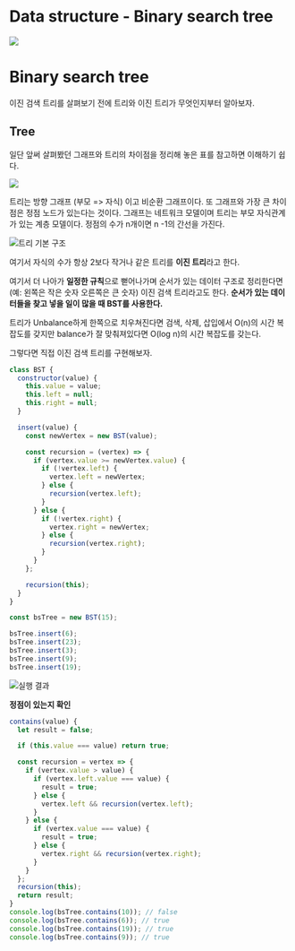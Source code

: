 # Data structure - Binary search tree

<img src="https://media.vlpt.us/images/kdo0129/post/a4b4e7fa-58e9-4457-aec1-66b1d3a3a0f5/dataStructure.jpg">

# Binary search tree

이진 검색 트리를 살펴보기 전에 트리와 이진 트리가 무엇인지부터 알아보자.

## Tree

일단 앞써 살펴봤던 그래프와 트리의 차이점을 정리해 놓은 표를 참고하면 이해하기 쉽다.

![](https://gmlwjd9405.github.io/images/data-structure-graph/graph-vs-tree.png)

트리는 방향 그래프 (부모 => 자식) 이고 비순환 그래프이다.
또 그래프와 가장 큰 차이점은 정점 노드가 있는다는 것이다.
그래프는 네트워크 모델이며 트리는 부모 자식관계가 있는 계층 모델이다.
정점의 수가 n개이면 n -1의 간선을 가진다.

![트리 기본 구조](https://images.velog.io/images/kdo0129/post/c58a63ee-09f7-4982-a8ba-98ec5104a494/image.png)

여기서 자식의 수가 항상 2보다 작거나 같은 트리를 **이진 트리**라고 한다.

여기서 더 나아가 **일정한 규칙**으로 뻗어나가며 순서가 있는 데이터 구조로 정리한다면 (예: 왼쪽은 작은 숫자 오른쪽은 큰 숫자) 이진 검색 트리라고도 한다.
**순서가 있는 데이터들을 찾고 넣을 일이 많을 때 BST를 사용한다.**

트리가 Unbalance하게 한쪽으로 치우쳐진다면 검색, 삭제, 삽입에서 O(n)의 시간 복잡도를 갖지만 balance가 잘 맞춰져있다면 O(log n)의 시간 복잡도를 갖는다.

그렇다면 직접 이진 검색 트리를 구현해보자.

```js
class BST {
  constructor(value) {
    this.value = value;
    this.left = null;
    this.right = null;
  }

  insert(value) {
    const newVertex = new BST(value);

    const recursion = (vertex) => {
      if (vertex.value >= newVertex.value) {
        if (!vertex.left) {
          vertex.left = newVertex;
        } else {
          recursion(vertex.left);
        }
      } else {
        if (!vertex.right) {
          vertex.right = newVertex;
        } else {
          recursion(vertex.right);
        }
      }
    };

    recursion(this);
  }
}

const bsTree = new BST(15);

bsTree.insert(6);
bsTree.insert(23);
bsTree.insert(3);
bsTree.insert(9);
bsTree.insert(19);
```

![실행 결과](https://images.velog.io/images/kdo0129/post/1c5f23ad-ddd6-4af4-9e15-85bf74ca654a/image.png)

**정점이 있는지 확인**

```js
contains(value) {
  let result = false;

  if (this.value === value) return true;

  const recursion = vertex => {
    if (vertex.value > value) {
      if (vertex.left.value === value) {
        result = true;
      } else {
        vertex.left && recursion(vertex.left);
      }
    } else {
      if (vertex.value === value) {
        result = true;
      } else {
        vertex.right && recursion(vertex.right);
      }
    }
  };
  recursion(this);
  return result;
}
console.log(bsTree.contains(10)); // false
console.log(bsTree.contains(6)); // true
console.log(bsTree.contains(19)); // true
console.log(bsTree.contains(9)); // true
```
